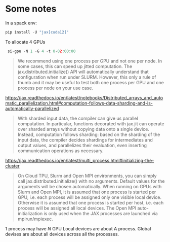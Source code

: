 # Some notes

In a spack env:
```python
pip install -U "jax[cuda12]"
```

To allocate 4 GPUs
```python
 si-gpu -N 1 -G 4 -t 0-02:00:00
```

> We recommend using one process per GPU and not one per node. In some cases,
> this can speed up jitted computation. The jax.distributed.initialize() API
> will automatically understand that configuration when run under SLURM.
> However, this only a rule of thumb and it may be useful to test both one
> process per GPU and one process per node on your use case.

https://jax.readthedocs.io/en/latest/notebooks/Distributed_arrays_and_automatic_parallelization.html#computation-follows-data-sharding-and-is-automatically-parallelized
> With sharded input data, the compiler can give us parallel computation. In
> particular, functions decorated with jax.jit can operate over sharded arrays
> without copying data onto a single device. Instead, computation follows
> sharding: based on the sharding of the input data, the compiler decides
> shardings for intermediates and output values, and parallelizes their
> evaluation, even inserting communication operations as necessary.

https://jax.readthedocs.io/en/latest/multi_process.html#initializing-the-cluster
> On Cloud TPU, Slurm and Open MPI environments, you can simply call
> jax.distributed.initialize() with no arguments. Default values for the
> arguments will be chosen automatically. When running on GPUs with Slurm and
> Open MPI, it is assumed that one process is started per GPU, i.e. each process
> will be assigned only one visible local device. Otherwise it is assumed that
> one process is started per host, i.e. each process will be assigned all local
> devices. The Open MPI auto-initialization is only used when the JAX processes
> are launched via mpirun/mpiexec.

1 process may have $N$ GPU 
Local devices are about A process.
Global devises are about all devices across all the processes.
